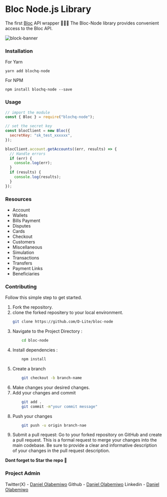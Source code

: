 # Bloc Node.js Library

The first [Bloc](https://blochq.io/) API wrapper 🚀🚀🚀
The Bloc-Node library provides convenient access to the Bloc API.

![block-banner](https://github.com/canhamzacode/bloc-node/assets/103611443/0b707062-d1d8-45f2-af58-cf4b77ac627d)


### Installation

For Yarn

```
yarn add blochq-node
```

For NPM

```
npm install blochq-node --save
```

### Usage

```js
// import the module
const { Bloc } = require("blochq-node");

// set the secret key
const blocClient = new Bloc({
  secretKey: "sk_test_xxxxxx",
});

blocClient.account.getAccounts((err, results) => {
  // Handle errors
  if (err) {
    console.log(err);
  }
  if (results) {
    console.log(results);
  }
});
```

### Resources

- Account
- Wallets
- Bills Payment
- Disputes
- Cards
- Checkout
- Customers
- Miscellaneous
- Simulation
- Transactions
- Transfers
- Payment Links
- Beneficiaries

### Contributing

Follow this simple step to get started.

1. Fork the repository.
2. clone the forked repositery to your local environment.
   ```bash
   git clone https://github.com/D-Lite/bloc-node
   ```
3. Navigate to the Project Directory :
   ```bash
       cd bloc-node
   ```
4. Install dependencies :
   ```bash
       npm install
   ```
5. Create a branch
   ```bash
       git checkout -b branch-name
   ```
6. Make changes your desired changes.
7. Add your changes and commit
   ```bash
       git add .
       git commit -m"your commit message"
   ```
8. Push your changes
   ```bash
       git push -u origin branch-nae
   ```
9. Submit a pull request:
   Go to your forked repository on GitHub and create a pull request. This is a formal request to merge your changes into the main codebase. Be sure to provide a clear and informative description of your changes in the pull request description.

**Dont forget to Star the repo 🧡**

### Project Admin

Twitter(X) - [Daniel Olabemiwo](https://twitter.com/danielolabemiwo)
Github - [Daniel Olabemiwo](https://github.com/D-Lite)
Linkedin - [Daniel Olabemiwo](https://www.linkedin.com/in/d-lite/)
